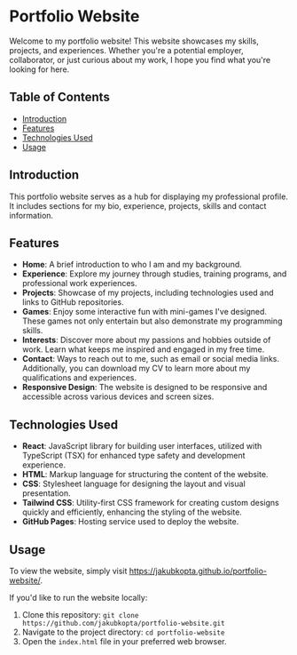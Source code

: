 # Portfolio Website
Welcome to my portfolio website! This website showcases my skills, projects, and experiences. Whether you're a potential employer, collaborator, or just curious about my work, I hope you find what you're looking for here.

## Table of Contents
- [Introduction](#introduction)
- [Features](#features)
- [Technologies Used](#technologies-used)
- [Usage](#usage)

## Introduction
This portfolio website serves as a hub for displaying my professional profile. It includes sections for my bio, experience, projects, skills and contact information.

## Features
- **Home**: A brief introduction to who I am and my background.
- **Experience**:  Explore my journey through studies, training programs, and professional work experiences.
- **Projects**: Showcase of my projects, including technologies used and links to GitHub repositories.
- **Games**: Enjoy some interactive fun with mini-games I've designed. These games not only entertain but also demonstrate my programming skills.
- **Interests**: Discover more about my passions and hobbies outside of work. Learn what keeps me inspired and engaged in my free time.
- **Contact**: Ways to reach out to me, such as email or social media links. Additionally, you can download my CV to learn more about my qualifications and experiences.
- **Responsive Design**: The website is designed to be responsive and accessible across various devices and screen sizes.

## Technologies Used

- **React**: JavaScript library for building user interfaces, utilized with TypeScript (TSX) for enhanced type safety and development experience.
- **HTML**: Markup language for structuring the content of the website.
- **CSS**: Stylesheet language for designing the layout and visual presentation.
- **Tailwind CSS**: Utility-first CSS framework for creating custom designs quickly and efficiently, enhancing the styling of the website.
- **GitHub Pages**: Hosting service used to deploy the website.

## Usage

To view the website, simply visit https://jakubkopta.github.io/portfolio-website/.

If you'd like to run the website locally:

1. Clone this repository: `git clone https://github.com/jakubkopta/portfolio-website.git`
2. Navigate to the project directory: `cd portfolio-website`
3. Open the `index.html` file in your preferred web browser.